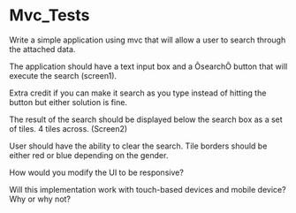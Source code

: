 # Mvc_Tests

Write a simple application using mvc that will allow a user to search through the attached data. 

The application should have a text input box and a ÔsearchÕ button that will execute the search (screen1).

Extra credit if you can make it search as you type instead of hitting the button but either solution is fine.

The result of the search should be displayed below the search box as a set of tiles. 4 tiles across. (Screen2)

User should have the ability to clear the search.
Tile borders should be either red or blue depending on the gender.

How would you modify the UI to be responsive?

Will this implementation work with touch-based devices and mobile device? Why or why not?
